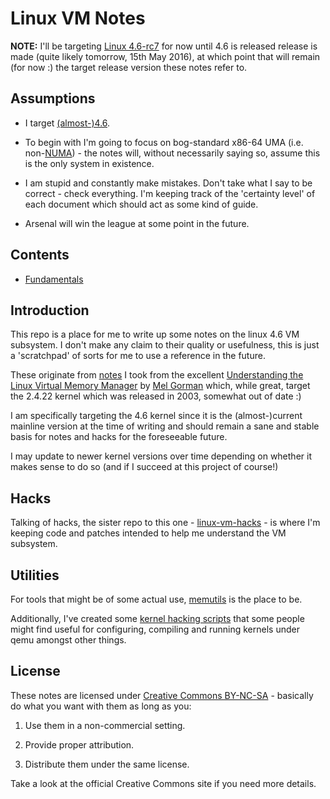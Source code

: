# Linux VM Notes

__NOTE:__ I'll be targeting [Linux 4.6-rc7][linux-4.6-rc7] for now until 4.6 is
 released release is made (quite likely tomorrow, 15th May 2016), at which point
 that will remain (for now :) the target release version these notes refer to.

## Assumptions

* I target [(almost-)4.6][linux-4.6-rc7].

* To begin with I'm going to focus on bog-standard x86-64 UMA
  (i.e. non-[NUMA][numa]) - the notes will, without necessarily saying so,
  assume this is the only system in existence.

* I am stupid and constantly make mistakes. Don't take what I say to be
  correct - check everything. I'm keeping track of the 'certainty level' of each
  document which should act as some kind of guide.

* Arsenal will win the league at some point in the future.

## Contents

* [Fundamentals](fundamentals.md)

## Introduction

This repo is a place for me to write up some notes on the linux 4.6 VM
subsystem. I don't make any claim to their quality or usefulness, this is just a
'scratchpad' of sorts for me to use a reference in the future.

These originate from [notes][linux-gorman] I took from the excellent
[Understanding the Linux Virtual Memory Manager][amazon-gorman] by
[Mel Gorman][gorman] which, while great, target the 2.4.22 kernel which was
released in 2003, somewhat out of date :)

I am specifically targeting the 4.6 kernel since it is the (almost-)current
mainline version at the time of writing and should remain a sane and stable
basis for notes and hacks for the foreseeable future.

I may update to newer kernel versions over time depending on whether it makes
sense to do so (and if I succeed at this project of course!)

## Hacks

Talking of hacks, the sister repo to this one - [linux-vm-hacks][vm-hacks] - is
where I'm keeping code and patches intended to help me understand the VM
subsystem.

## Utilities

For tools that might be of some actual use, [memutils][memutils] is the place to
be.

Additionally, I've created some [kernel hacking scripts][kernel-scripts] that
some people might find useful for configuring, compiling and running kernels
under qemu amongst other things.

## License

These notes are licensed under [Creative Commons BY-NC-SA][license] - basically
do what you want with them as long as you:

1. Use them in a non-commercial setting.

2. Provide proper attribution.

3. Distribute them under the same license.

Take a look at the official Creative Commons site if you need more details.

[linux-4.6-rc7]:https://github.com/torvalds/linux/tree/v4.6-rc7
[numa]:https://en.wikipedia.org/wiki/Non-uniform_memory_access
[linux-gorman]:https://github.com/lorenzo-stoakes/linux-gorman-book-notes
[amazon-gorman]:http://www.amazon.co.uk/Understanding-Virtual-Memory-Manager-Perens/dp/0131453483
[gorman]:http://www.csn.ul.ie/~mel/blog/
[vm-hacks]:https://github.com/lorenzo-stoakes/linux-vm-hacks
[memutils]:https://github.com/lorenzo-stoakes/memutils
[kernel-scripts]:https://github.com/lorenzo-stoakes/kernel-scripts
[license]:http://creativecommons.org/licenses/by-nc-sa/4.0/
